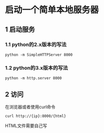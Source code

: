# 启动一个简单本地服务器

## 1 启动服务

### 1.1 python的2.x版本的写法

    python -m SimpleHTTPServer 8000

### 1.2 python的3.x版本的写法

    python -m http.server 8000

## 2 访问

在浏览器或者使用curl命令

    curl http://{ip}:8000/{html}

HTML文件需要自己写
